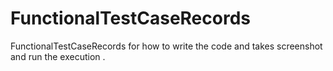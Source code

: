 # FunctionalTestCaseRecords
FunctionalTestCaseRecords for how to write the code and takes screenshot and run the execution
.
